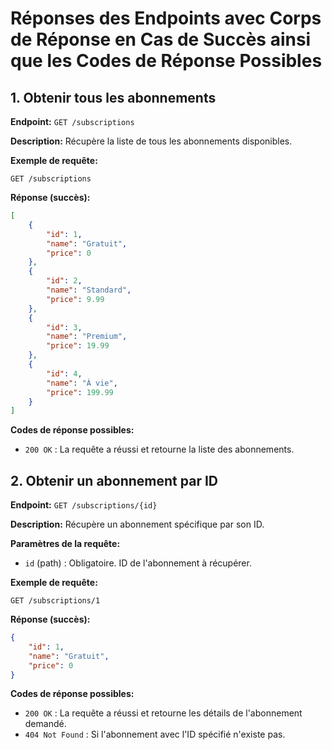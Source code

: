 # Réponses des Endpoints avec Corps de Réponse en Cas de Succès ainsi que les Codes de Réponse Possibles


## 1. Obtenir tous les abonnements
**Endpoint:** `GET /subscriptions`

**Description:** Récupère la liste de tous les abonnements disponibles.

**Exemple de requête:**
```
GET /subscriptions
```

**Réponse (succès):**
```json
[
    {
        "id": 1,
        "name": "Gratuit",
        "price": 0
    },
    {
        "id": 2,
        "name": "Standard",
        "price": 9.99
    },
    {
        "id": 3,
        "name": "Premium",
        "price": 19.99
    },
    {
        "id": 4,
        "name": "À vie",
        "price": 199.99
    }
]
```

**Codes de réponse possibles:**
- `200 OK` : La requête a réussi et retourne la liste des abonnements.

## 2. Obtenir un abonnement par ID
**Endpoint:** `GET /subscriptions/{id}`

**Description:** Récupère un abonnement spécifique par son ID.

**Paramètres de la requête:**
- `id` (path) : Obligatoire. ID de l'abonnement à récupérer.

**Exemple de requête:**
```
GET /subscriptions/1
```

**Réponse (succès):**
```json
{
    "id": 1,
    "name": "Gratuit",
    "price": 0
}
```

**Codes de réponse possibles:**
- `200 OK` : La requête a réussi et retourne les détails de l'abonnement demandé.
- `404 Not Found` : Si l'abonnement avec l'ID spécifié n'existe pas.
